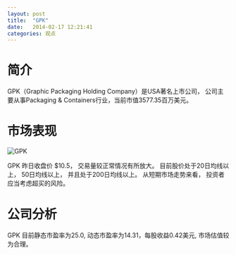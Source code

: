 ```yaml
---
layout: post
title:  "GPK"
date:   2014-02-17 12:21:41
categories: 观点
---
```


# 简介
GPK（Graphic Packaging Holding Company）是USA著名上市公司，
公司主要从事Packaging & Containers行业，当前市值3577.35百万美元。

# 市场表现

![GPK](http://finviz.com/chart.ashx?t=GPK&ty=c&ta=1&p=d&s=l)

GPK 昨日收盘价 $10.5，
交易量较正常情况有所放大。
目前股价处于20日均线以上，
50日均线以上，
并且处于200日均线以上。
从短期市场走势来看，
投资者应当考虑超买的风险。

# 公司分析
GPK 目前静态市盈率为25.0, 动态市盈率为14.31，每股收益0.42美元,
市场估值较为合理。
